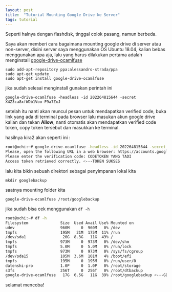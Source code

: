 ```yaml
---
layout: post
title:  "Tutorial Mounting Google Drive ke Server"
tags: tutorial
---
```

Seperti halnya dengan flashdisk, tinggal colok pasang, namun berbeda.

Saya akan memberi cara bagaimana mounting google drive di server atau non-server, disini server saya menggunakan OS Ubuntu 18.04, kalian bebas menggunakan apa aja, lalu yang harus dilakukan pertama adalah menginstall [google-drive-ocamlfuse](https://github.com/astrada/google-drive-ocamlfuse)

```
sudo add-apt-repository ppa:alessandro-strada/ppa
sudo apt-get update
sudo apt-get install google-drive-ocamlfuse
```
jika sudah selesai menginstall gunakan perintah ini
```
google-drive-ocamlfuse -headless -id 202264815644 -secret X4Z3ca8xfWDb1Voo-F9a7ZxJ 
```
setelah itu nanti akan muncul pesan untuk mendapatkan verified code, buka link yang ada di terminal pada browser lalu masukan akun google drive kalian
dan tekan **Allow**, nanti otomatis akan mendapatkan verified code token, copy token tersebut dan masukkan ke terminal.

hasilnya kira2 akan seperti ini :
```bash
root@ochi:~# google-drive-ocamlfuse -headless -id 202264815644 -secret X4Z3ca8xfWDb1Voo-F9a7ZxJ
Please, open the following URL in a web browser: https://accounts.google.com/o/oauth2/auth?client_id=202264815644&redirect_uri=urn%3Aietf%3Awg%3Aoauth%3A2.0%3Aoob&scope=https%3A%2F%2Fwww.googleapis.com%2Fauth%2Fdrive&response_type=code&access_type=offline&approval_prompt=force
Please enter the verification code: CODETOKEN YANG TADI
Access token retrieved correctly. <---TOKEN SUKSES
```



lalu kita bikin sebuah direktori sebagai penyimpanan lokal kita
```
mkdir googlebackup
```

saatnya mounting folder kita
```
google-drive-ocamlfuse /root/googlebackup
```

jika sudah bisa cek menggunakan `df -h` 
```bash
root@ochi:~# df -h
Filesystem              Size  Used Avail Use% Mounted on
udev                    960M     0  960M   0% /dev
tmpfs                   195M   21M  175M  11% /run
/dev/sda1                20G  8.3G   11G  43% /
tmpfs                   973M     0  973M   0% /dev/shm
tmpfs                   5.0M     0  5.0M   0% /run/lock
tmpfs                   973M     0  973M   0% /sys/fs/cgroup
/dev/sda15              105M  3.6M  101M   4% /boot/efi
tmpfs                   195M     0  195M   0% /run/user/0
datenshi-pro            1.0P     0  1.0P   0% /root/storage
s3fs                    256T     0  256T   0% /root/dtbackup
google-drive-ocamlfuse   17G  6.5G   11G  39% /root/googlebackup <---GDRIVE KITA
```

selamat mencoba!
